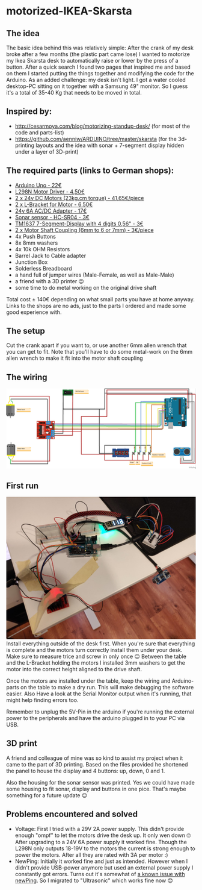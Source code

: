 # motorized-IKEA-Skarsta


## The idea
The basic idea behind this was relatively simple: After the crank of my desk broke after a few months (the plastic part came lose) I wanted to motorize my Ikea Skarsta desk to automatically raise or lower by the press of a button. After a quick search I found two pages that inspired me and based on them I started putting the things together and modifying the code for the Arduino. As an added challenge: my desk isn't light. I got a water cooled desktop-PC sitting on it together with a Samsung 49" monitor. So I guess it's a total of 35-40 Kg that needs to be moved in total.

## Inspired by:
* http://cesarmoya.com/blog/motorizing-standup-desk/ (for most of the code and parts-list)
* https://github.com/aenniw/ARDUINO/tree/master/skarsta (for the 3d-printing layouts and the idea with sonar + 7-segment display hidden under a layer of 3D-print)

## The required parts (links to German shops):
* [Arduino Uno - 22€](https://www.exp-tech.de/plattformen/plattformen/arduino-plattform/mainboards/4380/arduino-uno-r3)
* [L298N Motor Driver - 4,50€](https://www.ebay.de/sch/i.html?_from=R40&_nkw=L298N&_sacat=0&rt=nc&LH_PrefLoc=1)
* [2 x 24v DC Motors (23kg.cm torque) - 41,65€/piece](https://www.exp-tech.de/motoren/dc-getriebemotoren/9878/50-1-metal-gearmotor-37dx70l-mm-24v-with-64-cpr-encoder-helical-pinion)
* [2 x L-Bracket for Motor - 6,50€](https://www.exp-tech.de/motoren/zubehoer-fuer-motoren/4857/pololu-stamped-aluminum-l-bracket-pair-for-37d-mm-metal-gearmotors)
* [24v 6A AC/DC Adapter - 17€](https://www.ebay.de/itm/Netzteil-Trafo-DC12-24V-2A-10A-Netzadapter-Driver-f-LED-Strip-Streifen-Notebook/224113909308?ssPageName=STRK%3AMEBIDX%3AIT&var=522903200218&_trksid=p2060353.m2749.l2649)
* [Sonar sensor - HC-SR04 - 3€](https://www.ebay.de/sch/i.html?_from=R40&_nkw=HC-SR04&_sacat=0&rt=nc&LH_PrefLoc=1)
* [TM1637 7-Segment-Display with 4 digits 0,56" - 3€](https://www.ebay.de/itm/TM1637-LED-4-Ziffern-7-Segment-Display-Uhr-Arduino-Raspberry/203030439344?hash=item2f458ea5b0:g:6NsAAOSwYDhdmjKQ)
* [2 x Motor Shaft Coupling (6mm to 6 or 7mm) - 3€/piece](https://www.ebay.de/sch/i.html?_from=R40&_nkw=Wellenkupplung+6mm&_sacat=0&rt=nc&LH_PrefLoc=1)
* 4x Push Buttons
* 8x 8mm washers
* 4x 10k OHM Resistors
* Barrel Jack to Cable adapter
* Junction Box
* Solderless Breadboard
* a hand full of jumper wires (Male-Female, as well as Male-Male)
* a friend with a 3D printer 😉
* some time to do metal working on the original drive shaft

Total cost ± 140€ depending on what small parts you have at home anyway.
Links to the shops are no ads, just to the parts I ordered and made some good experience with.

## The setup
Cut the crank apart if you want to, or use another 6mm allen wrench that you can get to fit. Note that you'll have to do some metal-work on the 6mm allen wrench to make it fit into the motor shaft coupling

## The wiring
![Wiring for the Ikea Skarsta project](https://github.com/DerRheingold/motorized-IKEA-Skarsta/blob/main/wiring/MotorControlWithSonar.jpg)

## First run
![First setup of the system](https://github.com/DerRheingold/motorized-IKEA-Skarsta/blob/main/_pictures/first%20setup.jpg)
Install everything outside of the desk first. When you're sure that everything is complete and the motors turn correctly install them under your desk. Make sure to measure trice and screw in only once 😉 Between the table and the L-Bracket holding the motors I installed 3mm washers to get the motor into the correct height aligned to the drive shaft. 

Once the motors are installed under the table, keep the wiring and Arduino-parts on the table to make a dry run. This will make debugging the software easier. Also Have a look at the Serial Monitor output when it's running, that might help finding errors too.

Remember to unplug the 5V-Pin in the arduino if you're running the external power to the peripherals and have the arduino plugged in to your PC via USB.

## 3D print
A friend and colleague of mine was so kind to assist my project when it came to the part of 3D printing. Based on the files provided he shortened the panel to house the display and 4 buttons: up, down, 0 and 1.

Also the housing for the sonar sensor was printed. Yes we could have made some housing to fit sonar, display and buttons in one pice. That's maybe something for a future update 😉

## Problems encountered and solved
* Voltage: First I tried with a 29V 2A power supply. This didn't provide enough "ompf" to let the motors drive the desk up. It only wen down 🙄 After upgrading to a 24V 6A power supply it worked fine. Though the L298N only outputs 18-19V to the motors the current is strong enough to power the motors. After all they are rated with 3A per motor :)
* NewPing: Initially it worked fine and just as intended. However when I didn't provide USB-power anymore but used an external power supply I constantly got errors. Turns out it's somewhat of [a known issue with newPing](https://arduino.stackexchange.com/questions/17406/ultrasonic-sensor-returns-random-values-on-external-power-supply). So I migrated to "Ultrasonic" which works fine now 😊
